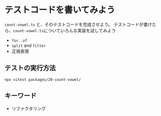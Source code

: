 # テストコードを書いてみよう

`count-vowel.ts` と、そのテストコードを完成させよう。
テストコードが書けたら、`count-vowel.ts`についていろんな実装を試してみよう

- `for..of`
- `split` and `filter`
- 正規表現

## テストの実行方法

```console
npx vitest packages/20-count-vowel/
```

## キーワード

- リファクタリング
